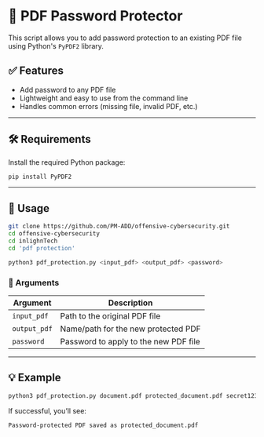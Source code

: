 # 🔐 PDF Password Protector

This script allows you to add password protection to an existing PDF file using Python's `PyPDF2` library.

## ✅ Features

- Add password to any PDF file
- Lightweight and easy to use from the command line
- Handles common errors (missing file, invalid PDF, etc.)

---

## 🛠 Requirements

Install the required Python package:

```bash
pip install PyPDF2
```

---

## 📄 Usage

```bash
git clone https://github.com/PM-ADD/offensive-cybersecurity.git
cd offensive-cybersecurity
cd inlighnTech
cd 'pdf protection'
```
```bash
python3 pdf_protection.py <input_pdf> <output_pdf> <password>
```

### 📌 Arguments

| Argument       | Description                             |
|----------------|-----------------------------------------|
| `input_pdf`    | Path to the original PDF file           |
| `output_pdf`   | Name/path for the new protected PDF     |
| `password`     | Password to apply to the new PDF file   |

---

## 💡 Example

```bash
python3 pdf_protection.py document.pdf protected_document.pdf secret123
```

If successful, you’ll see:

```
Password-protected PDF saved as protected_document.pdf
```

